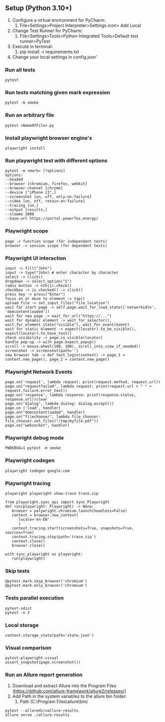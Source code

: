 ## Setup (Python 3.10+)

1. Configure a virtual environment for PyCharm: 
   1. File>Settings>Project Interpreter>Settings icon> Add Local 
2. Change Test Runner for PyCharm: 
   1. File>Settings>Tools>Python Integrated Tools>Default test runner>PyTest
3. Execute in terminal: 
   1. pip install -r requirements.txt
4. Change your local settings in config.json'


### Run all tests

```
pytest
```

### Run tests matching given mark expression

```
pytest -m smoke
```


### Run an arbitrary file
```
pytest <NameOfFile>.py
```

### Install playwright browser engine's
```
playwright install
```

### Run playwright test with different options
```
pytest -m <mark> [*options]
options:
--headed
--browser [chromium, firefox, webkit]
--browser-channel [chrome]
--device ["iPhone 13",]
--screenshot [on, off, only-on-failure]
--video [on, off, retain-on-failure]
--tracing [on,]
--output [results,]
--slowmo 2000
--base-url https://portal.powerfox.energy/
```

### Playwright scope
```
page -> function scope (for independent tests)
browser -> session scope (for dependent tests)

```
### Playwright UI interaction
```
input -> fill("John")
input -> type("John) # enter character by character
select -> click()
dropdown -> select_option("1")
radio button -> nth(1).check()
checkbox -> is_checked() -> click()
press key -> press("Enter")
focus on or move to element -> tap()
upload file -> set_input_files("file_location")
wait for start page -> self.page.wait_for_load_state(['networkidle', 'domcontentloaded'])
wait for new page -> wait_for_url("https://...")
wait for dynamic element -> wait_for_selector(), wait_for_element_state("visible"), wait_for_event(event)
wait for static element -> expect(locator).to_be_visible(), expect(locator).to_have_text()
check visibility -> page.is_visible(locator)
handle pop-up -> with page.expect_popup()
scroll -> mouse.wheel(100, 100), scroll_into_view_if_needed()
screenshot -> screenshot(path='')
new browser tab -> def test_login(context) -> page_1 = context.new_page(), page_2 = context.new_page()

```

### Playwright Network Events
```
page.on('request', lambda request: print(request.method, request.url))
page.on("requestfailed", lambda request: print(request.url + " " + request.failure.error_text))
page.on('response', lambda response: print(response.status, response.url))clear
page.on("dialog", lambda dialog: dialog.accept())
page.on ('load', handler)
page.on("domcontentloaded", handler)
page.on("filechooser", lambda file_chooser: file_chooser.set_files("/tmp/myfile.pdf"))
page.on("websocket", handler)

```
### Playwright debug mode
```
PWDEBUG=1 pytest -m smoke

```
### Playwright codegen
```
playwright codegen google.com

```
### Playwright tracing
```
playwright playwright show-trace trace.zip

from playwright.sync_api import sync_Playwright
def run(playwright: Playwright) -> None:
   browser = palywright.chromium.launch(headless=False)
   context = browser.new_context(
      locale='en-EN'
      )
   context.tracing.start(screenshots=True, snapshots=True, sources=True)
   context.tracing.stop(path='trace.zip')
   context.close()
   browser.close()
   
with sync_playwright as playwright:
   run(playwright)

```
### Skip tests
```
@pytest.mark.skip_browser('chromium')
@pytest.mark.only_browser('chromium')
```

### Tests parallel execution
```
pytest-xdist
pytest -n 3
```
### Local storage
```
context.storage_state(path='state.json')
```
### Visual comparison
```
pytest-playwright-visual
assert_snapshot(page.screenshot())

```
### Run an Allure report generation
1. Download and extract Allure into the Program Files (https://github.com/allure-framework/allure2/releases/)
2. Add Path in the system variables to the allure bin folder:
   1. Path (C:\Program Files\allure\bin)


```
pytest --alluredir=allure-results
allure serve ./allure-results
```